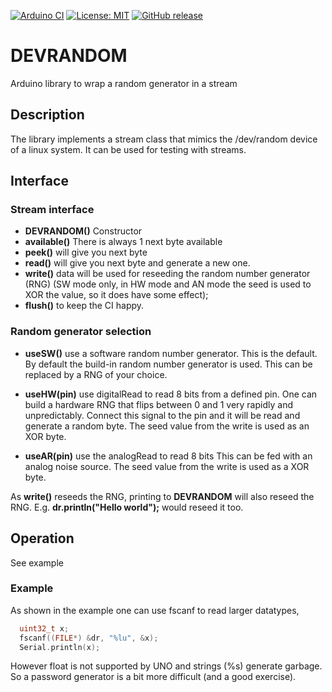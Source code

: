 
[![Arduino CI](https://github.com/RobTillaart/DEVRANDOM/workflows/Arduino%20CI/badge.svg)](https://github.com/marketplace/actions/arduino_ci)
[![License: MIT](https://img.shields.io/badge/license-MIT-green.svg)](https://github.com/RobTillaart/DEVRANDOM/blob/master/LICENSE)
[![GitHub release](https://img.shields.io/github/release/RobTillaart/DEVRANDOM.svg?maxAge=3600)](https://github.com/RobTillaart/DEVRANDOM/releases)

# DEVRANDOM

Arduino library to wrap a random generator in a stream

## Description

The library implements a stream class that mimics the /dev/random
device of a linux system. It can be used for testing with streams.

## Interface

### Stream interface

- **DEVRANDOM()** Constructor
- **available()** There is always 1 next byte available
- **peek()** will give you next byte
- **read()** will give you next byte and generate a new one.
- **write()** data will be used for reseeding the random number generator (RNG)
(SW mode only, in HW mode and AN mode the seed is used to XOR the value, so it
does have some effect);
- **flush()** to keep the CI happy.

### Random generator selection

- **useSW()** use a software random number generator. This is the default.
By default the build-in random number generator is used. 
This can be replaced by a RNG of your choice. 

- **useHW(pin)** use digitalRead to read 8 bits from a defined pin.
One can build a hardware RNG that flips between 0 and 1 very rapidly and unpredictably.
Connect this signal to the pin and it will be read and generate a random byte.
The seed value from the write is used as an XOR byte.

- **useAR(pin)** use the analogRead to read 8 bits
This can be fed with an analog noise source.
The seed value from the write is used as a XOR byte.

As **write()** reseeds the RNG, printing to **DEVRANDOM** will also reseed the RNG. E.g. **dr.println("Hello world");** would reseed it too.

## Operation

See example

### Example

As shown in the example one can use fscanf to read larger datatypes, 

```cpp
  uint32_t x;
  fscanf((FILE*) &dr, "%lu", &x);
  Serial.println(x);
```
However float is not supported by UNO and strings (%s) generate garbage.
So a password generator is a bit more difficult (and a good exercise).

